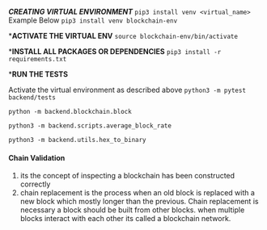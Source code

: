 ***CREATING VIRTUAL ENVIRONMENT***
```pip3 install venv <virtual_name>```
Example Below 
```pip3 install venv blockchain-env```

***ACTIVATE THE VIRTUAL ENV**
```source blockchain-env/bin/activate ```

***INSTALL ALL PACKAGES OR DEPENDENCIES**
```pip3 install -r requirements.txt```


***RUN THE TESTS**

Activate the virtual environment as described above 
```python3 -m pytest backend/tests ```

<!-- command for running modules or files  -->
```python -m backend.blockchain.block ```
<!-- running average block rate file  -->
```python3 -m backend.scripts.average_block_rate```
<!-- running conversion rate file  -->
```python3 -m backend.utils.hex_to_binary```


#### Chain Validation 
1. its the concept of inspecting a blockchain has been constructed correctly 
2. chain replacement is the process when an old block is replaced with a new block which mostly longer than the previous. Chain replacement is necessary a block should be built from other blocks. when multiple blocks interact with each other its called a blockchain network.